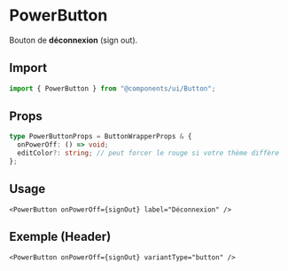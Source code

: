 # PowerButton

Bouton de **déconnexion** (sign out).

## Import
```ts
import { PowerButton } from "@components/ui/Button";
```

## Props
```ts
type PowerButtonProps = ButtonWrapperProps & {
  onPowerOff: () => void;
  editColor?: string; // peut forcer le rouge si votre thème diffère
};
```

## Usage
```tsx
<PowerButton onPowerOff={signOut} label="Déconnexion" />
```

## Exemple (Header)
```tsx
<PowerButton onPowerOff={signOut} variantType="button" />
```

